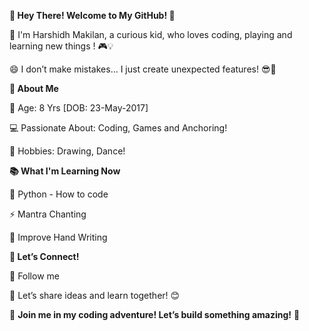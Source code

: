 **👋 Hey There! Welcome to My GitHub! 🚀**

💞️ I'm Harshidh Makilan, a curious kid, who loves coding, playing and learning new things ! 🎮💡

😄 I don’t make mistakes… I just create unexpected features! 😎🚀



**🌟 About Me**

👦 Age: 8 Yrs [DOB: 23-May-2017]

💻 Passionate About: Coding, Games and Anchoring!

🎨 Hobbies: Drawing, Dance!



 **📚 What I'm Learning Now**
 
🌱 Python - How to code

⚡ Mantra Chanting

👀 Improve Hand Writing



**🌟 Let’s Connect!**

📢 Follow me 

💬 Let’s share ideas and learn together! 😊



🚀 **Join me in my coding adventure! Let’s build something amazing!** 🚀
